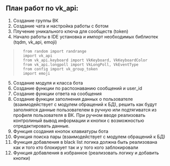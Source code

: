 ## План работ по vk_api:


1.	Создание группы ВК
2.	Создание чата и настройка работы с ботом
3.	Плучение уникального ключа для сообществ (token)
   4.  Начало работы в IDE установка и импорт необходимых библиотек (tqdm, vk_api, emoji)

   >       from random import randrange
>       import vk_api
>       from vk_api.keyboard import VkKeyboard, VkKeyboardColor
>       from vk_api.longpoll import VkLongPoll, VkEventType
>       from config import vk_group_token
>       import emoji

5.  Создание модуля и класса бота
6.  Создание функции по распознаванию сообщений и user_id
7.  Создание функции ответа на сообщения
8.  Создание функции заполнения данных о пользователе (взаимодействует с модулем обращений к БД), решить как будут заполнятся данные пользователем в ручную или подтягиватся из профиля пользователя в ВК. При ручном вводе реализовать контролиный вывод информации и кнопки с возможностью отредактировать данные.
9.  Функция создания кнопок клавиатуры бота
10. Функция поиска пары (взаимодействует с модулем обращений к БД)
11. Функция добавления в black list логика должна быть реализована как и того кто блокирует так и у того кого заблокировали
12. Функция добавления в избранное (реализовать логику и добавить кнопки)